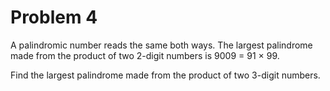 # Problem 4

A palindromic number reads the same both ways. The largest palindrome
made from the product of two 2-digit numbers is 9009 = 91 × 99.

Find the largest palindrome made from the product of two 3-digit
numbers.
